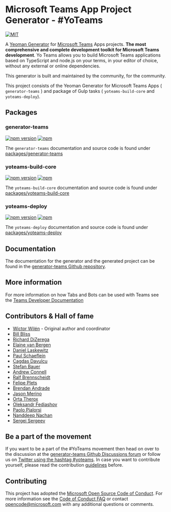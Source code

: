 # Microsoft Teams App Project Generator - #YoTeams

[![MIT](https://img.shields.io/npm/l/generator-teams.svg)](https://github.com/PnP/generator-teams/blob/master/LICENSE.md)

A [Yeoman Generator](http://yeoman.io/) for [Microsoft Teams](https://teams.microsoft.com) Apps projects. **The most comprehensive and complete development toolkit for Microsoft Teams development**. Yo Teams allows you to build Microsoft Teams applications based on TypeScript and node.js on your terms, in your editor of choice, without any external or online dependencies.

This generator is built and maintained by the community, for the community.

This project consists of the Yeoman Generator for Microsoft Teams Apps ( `generator-teams` ) and package of Gulp tasks ( `yoteams-build-core` and `yoteams-deploy`).

## Packages

### generator-teams

[![npm version](https://badge.fury.io/js/generator-teams.svg)](https://www.npmjs.com/package/generator-teams)
[![npm](https://img.shields.io/npm/dt/generator-teams.svg)](https://www.npmjs.com/package/generator-teams)

The `generator-teams` documentation and source code is found under [packages/generator-teams](https://github.com/pnp/generator-teams/tree/master/packages/generator-teams)

### yoteams-build-core

[![npm version](https://badge.fury.io/js/yoteams-build-core.svg)](https://www.npmjs.com/package/yoteams-build-core)
[![npm](https://img.shields.io/npm/dt/yoteams-build-core.svg)](https://www.npmjs.com/package/yoteams-build-core)

The `yoteams-build-core` documentation and source code is found under [packages/yoteams-build-core](https://github.com/pnp/generator-teams/tree/master/packages/yoteams-build-core)

### yoteams-deploy

[![npm version](https://badge.fury.io/js/yoteams-deploy.svg)](https://www.npmjs.com/package/yoteams-deploy)
[![npm](https://img.shields.io/npm/dt/yoteams-deploy.svg)](https://www.npmjs.com/package/yoteams-deploy)

The `yoteams-deploy` documentation and source code is found under [packages/yoteams-deploy](https://github.com/pnp/generator-teams/tree/master/packages/yoteams-deploy)

## Documentation

The documentation for the generator and the generated project can be found in the [generator-teams Github repository](https://github.com/pnp/generator-teams/tree/master/docs/docs).

## More information

For more information on how Tabs and Bots can be used with Teams see the [Teams Developer Documentation](https://developer.microsoft.com/en-us/microsoft-teams?utm_source=yoteams)

## Contributors & Hall of fame

* [Wictor Wilén](https://github.com/wictorwilen) - Original author and coordinator
* [Bill Bliss](https://github.com/billbliss)
* [Richard DiZerega](https://github.com/richdizz)
* [Elaine van Bergen](https://github.com/laneyvb)
* [Daniel Laskewitz](https://github.com/Laskewitz)
* [Paul Schaeflein](https://github.com/pschaeflein)
* [Cagdas Davulcu](https://github.com/cagdasdavulcu)
* [Stefan Bauer](https://github.com/StfBauer)
* [Andrew Connell](https://github.com/andrewconnell)
* [Ralf Brennscheidt](https://github.com/RalfBrennscheidt)
* [Felipe Plets](https://github.com/felipeplets)
* [Brendan Andrade](https://github.com/BrendanAndrade)
* [Jason Merino](https://github.com/jasonmerino)
* [Orta Therox](https://github.com/orta)
* [Oleksandr Fediashov](https://github.com/layershifter)
* [Paolo Pialorsi](https://github.com/PaoloPia)
* [Nanddeep Nachan](https://github.com/nanddeepn)
* [Sergei Sergeev](https://github.com/s-KaiNet)

## Be a part of the movement

If you want to be a part of the #YoTeams movement then head on over to the discussion at the [generator-teams Github Discussions forum](https://github.com/pnp/generator-teams/discussions) or follow us on [Twitter using the hashtag #yoteams](https://twitter.com/search?q=%23yoteams&src=typd). In case you want to contribute yourself, please read the contribution [guidelines](https://github.com/pnp/generator-teams/blob/master/docs/docs/contributing/contribution-guidelines.md) before.

## Contributing

This project has adopted the [Microsoft Open Source Code of Conduct](https://opensource.microsoft.com/codeofconduct/). For more information see the [Code of Conduct FAQ](https://opensource.microsoft.com/codeofconduct/faq/) or contact [opencode@microsoft.com](mailto:opencode@microsoft.com) with any additional questions or comments.
